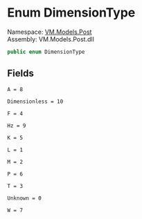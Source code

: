 # <a id="VM_Models_Post_DimensionType"></a> Enum DimensionType

Namespace: [VM.Models.Post](VM.Models.Post.md)  
Assembly: VM.Models.Post.dll  

```csharp
public enum DimensionType
```

## Fields

`A = 8` 

`Dimensionless = 10` 

`F = 4` 

`Hz = 9` 

`K = 5` 

`L = 1` 

`M = 2` 

`P = 6` 

`T = 3` 

`Unknown = 0` 

`W = 7` 

